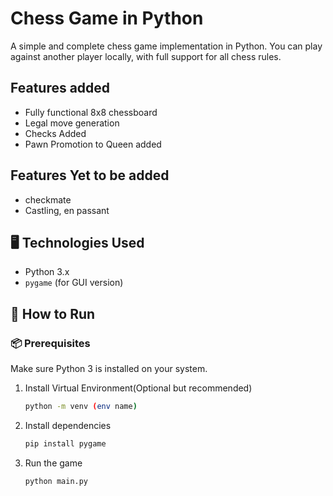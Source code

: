 # Chess Game in Python

A simple and complete chess game implementation in Python. You can play against another player locally, with full support for all chess rules.

##  Features added

- Fully functional 8x8 chessboard
- Legal move generation
- Checks Added
- Pawn Promotion to Queen added

## Features Yet to be added
- checkmate
- Castling, en passant



## 🖥️ Technologies Used

- Python 3.x
- `pygame` (for GUI version)


## 🧩 How to Run

### 📦 Prerequisites

Make sure Python 3 is installed on your system.

1. Install Virtual Environment(Optional but recommended)
    ```bash
    python -m venv (env name)
    ```
2. Install dependencies

    ```bash
    pip install pygame
    ```
3. Run the game
    ```bash
    python main.py
    ```

